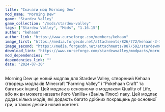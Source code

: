 ```yaml
---
title: "Скачати мод Morning Dew"
mod_name: "Morning Dew"
game: "Stardew Valley"
game_collection: "/mods/stardew-valley"
tags: ["Stardew Valley", "Mods", "1.16.15"]
author: "kehaan"
author_link: "https://www.curseforge.com/members/kehaan"
image_first: "https://media.forgecdn.net/attachments/826/772/kehaan-3-1.png"
image_second: "https://media.forgecdn.net/attachments/887/592/stardewmoddingapi_62qmcimshj.png"
download_link: "https://www.curseforge.com/stardewvalley/modpacks/morning-dew/files/all?page=1&pageSize=20&sortBy=dateCreated&sortOrder=desc"
mod_dependencies: ""
dependencies_link: ""
date: "2024-07-30"
---
```


Morning Dew це новий модпак для Stardew Valley, створений Kehaan (творець модпаків Minecraft “Farming Valley” і “Pokehaan Craft” та багатьох інших). Цей модпак в основному є модпаком Quality of Life, або як ви можете назвати його Vanilla+ (Ваніль Плюс) паку. Цей модпак додає кілька модів, які додають багато дрібних покращень до основної гри, а також деякий новий контент.